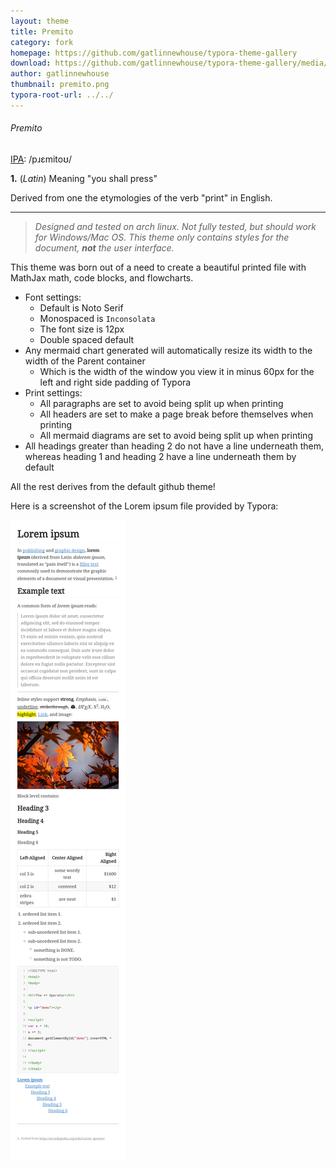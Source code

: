 ```yaml
---
layout: theme
title: Premito
category: fork
homepage: https://github.com/gatlinnewhouse/typora-theme-gallery
download: https://github.com/gatlinnewhouse/typora-theme-gallery/media/theme/premito/premito.zip
author: gatlinnewhouse
thumbnail: premito.png
typora-root-url: ../../
---
```


###### Premito

[IPA](https://en.wiktionary.org/wiki/Wiktionary:International_Phonetic_Alphabet): /pɹɛmitoʊ/

**1\.** (*Latin*) Meaning "you shall press"

Derived from one the etymologies of the verb "print" in English.

----

> *Designed and tested on arch linux. Not fully tested, but should work for Windows/Mac OS. This theme only contains styles for the document, **not** the user interface.*

This theme was born out of a need to create a beautiful printed file with MathJax math, code blocks, and flowcharts.

* Font settings:
  * Default is Noto Serif
  * Monospaced is `Inconsolata`
  * The font size is 12px
  * Double spaced default
* Any mermaid chart generated will automatically resize its width to the width of the Parent container
  * Which is the width of the window you view it in minus 60px for the left and right side padding of Typora
* Print settings:
  * All paragraphs are set to avoid being split up when printing
  * All headers are set to make a page break before themselves when printing
  * All mermaid diagrams are set to avoid being split up when printing
* All headings greater than heading 2 do not have a line underneath them, whereas heading 1 and heading 2 have a line underneath them by default

All the rest derives from the default github theme!

Here is a screenshot of the Lorem ipsum file provided by Typora: 

![scrot](/media/theme/premito/premitoloremipsum.png)


